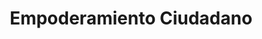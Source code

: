 ---
title: Empoderamiento Ciudadano
layout: category
uid: citizen_empowerment
symbol: /media/symbol_empoderament.png
services:
    - title: servicio 1
      url: ''
    - title: servicio 2
      url: ''
    - title: servicio 3
      url: ''
    - title: servicio 4
      url: ''
---